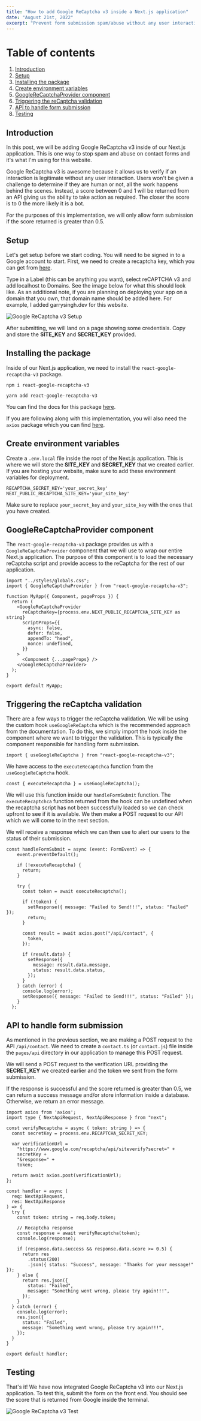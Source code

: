 ```yaml
---
title: "How to add Google ReCaptcha v3 inside a Next.js application"
date: "August 21st, 2022"
excerpt: "Prevent form submission spam/abuse without any user interaction"
---
```


# Table of contents

1. [Introduction](#introduction)
2. [Setup](#setup)
3. [Installing the package](#installingThePackage)
4. [Create environment variables](#createEnvironmentVariables)
5. [GoogleReCaptchaProvider component](#googleReCaptchaProvider)
6. [Triggering the reCaptcha validation](#triggeringTheReCaptchaValidation)
7. [API to handle form submission](#apiToHandleFormSubmission)
8. [Testing](#testing)

<a name="introduction"></a>

## Introduction

In this post, we will be adding Google ReCaptcha v3 inside of our Next.js application. This is one way to stop spam and abuse on contact forms and it's what I'm using for this website.

Google ReCaptcha v3 is awesome because it allows us to verify if an interaction is legitimate without any user interaction. Users won't be given a challenge to determine if they are human or not, all the work happens behind the scenes. Instead, a score between 0 and 1 will be returned from an API giving us the ability to take action as required. The closer the score is to 0 the more likely it is a bot.

For the purposes of this implementation, we will only allow form submission if the score returned is greater than 0.5.

<a name="setup"></a>

## Setup

Let's get setup before we start coding. You will need to be signed in to a Google account to start. First, we need to create a recaptcha key, which you can get from [here](https://www.google.com/recaptcha/admin/create).

Type in a Label (this can be anything you want), select reCAPTCHA v3 and add localhost to Domains. See the image below for what this should look like. As an additional note, if you are planning on deploying your app on a domain that you own, that domain name should be added here. For example, I added garrysingh.dev for this website.

![Google ReCaptcha v3 Setup](/images/posts/recaptcha-v3-setup.png)

After submitting, we will land on a page showing some credentials. Copy and store the **SITE_KEY** and **SECRET_KEY** provided.

<a name="installingThePackage"></a>

## Installing the package

Inside of our Next.js application, we need to install the `react-google-recaptcha-v3` package.

```
npm i react-google-recaptcha-v3
```

```
yarn add react-google-recaptcha-v3
```

You can find the docs for this package [here](https://www.npmjs.com/package/react-google-recaptcha-v3).

If you are following along with this implementation, you will also need the `axios` package which you can find [here](https://www.npmjs.com/package/axios).

<a name="createEnvironmentVariables"></a>

## Create environment variables

Create a `.env.local` file inside the root of the Next.js application. This is where we will store the **SITE_KEY** and **SECRET_KEY** that we created earlier. If you are hosting your website, make sure to add these environment variables for deployment.

```
RECAPTCHA_SECRET_KEY='your_secret_key'
NEXT_PUBLIC_RECAPTCHA_SITE_KEY='your_site_key'
```

Make sure to replace `your_secret_key` and `your_site_key` with the ones that you have created.

<a name="googleReCaptchaProvider"></a>

## GoogleReCaptchaProvider component

The `react-google-recaptcha-v3` package provides us with a `GoogleReCaptchaProvider` component that we will use to wrap our entire Next.js application. The purpose of this component is to load the necessary reCaptcha script and provide access to the reCaptcha for the rest of our application.

```
import "../styles/globals.css";
import { GoogleReCaptchaProvider } from "react-google-recaptcha-v3";

function MyApp({ Component, pageProps }) {
  return (
    <GoogleReCaptchaProvider
      reCaptchaKey={process.env.NEXT_PUBLIC_RECAPTCHA_SITE_KEY as string}
      scriptProps={{
        async: false,
        defer: false,
        appendTo: "head",
        nonce: undefined,
      }}
    >
      <Component {...pageProps} />
    </GoogleReCaptchaProvider>
  );
}

export default MyApp;
```

<a name="triggeringTheReCaptchaValidation"></a>

## Triggering the reCaptcha validation

There are a few ways to trigger the reCaptcha validation. We will be using the custom hook `useGoogleReCaptcha` which is the recommended approach from the documentation. To do this, we simply import the hook inside the component where we want to trigger the validation. This is typically the component responsible for handling form submission.

```
import { useGoogleReCaptcha } from "react-google-recaptcha-v3";
```

We have access to the `executeRecaptchca` function from the `useGoogleReCaptcha` hook.

```
const { executeRecaptcha } = useGoogleReCaptcha();
```

We will use this function inside our `handleFormSubmit` function. The `executeRecaptchca` function returned from the hook can be undefined when the recaptcha script has not been successfully loaded so we can check upfront to see if it is available. We then make a POST request to our API which we will come to in the next section.

We will receive a response which we can then use to alert our users to the status of their submission.

```
const handleFormSubmit = async (event: FormEvent) => {
    event.preventDefault();

    if (!executeRecaptcha) {
      return;
    }

    try {
      const token = await executeRecaptcha();

      if (!token) {
        setResponse({ message: "Failed to Send!!!", status: "Failed" });
        return;
      }

      const result = await axios.post("/api/contact", {
        token,
      });

      if (result.data) {
        setResponse({
          message: result.data.message,
          status: result.data.status,
        });
      }
    } catch (error) {
      console.log(error);
	  setResponse({ message: "Failed to Send!!!", status: "Failed" });
    }
  };
```

<a name="apiToHandleFormSubmission"></a>

## API to handle form submission

As mentioned in the previous section, we are making a POST request to the API `/api/contact`. We need to create a `contact.ts` (or `contact.js`) file inside the `pages/api` directory in our application to manage this POST request.

We will send a POST request to the verification URL providing the **SECRET_KEY** we created earlier and the token we sent from the form submission.

If the response is successful and the score returned is greater than 0.5, we can return a success message and/or store information inside a database. Otherwise, we return an error message.

```
import axios from 'axios';
import type { NextApiRequest, NextApiResponse } from "next";

const verifyRecaptcha = async ( token: string ) => {
  const secretKey = process.env.RECAPTCHA_SECRET_KEY;

  var verificationUrl =
    "https://www.google.com/recaptcha/api/siteverify?secret=" +
    secretKey +
    "&response=" +
    token;

  return await axios.post(verificationUrl);
};

const handler = async (
  req: NextApiRequest,
  res: NextApiResponse
) => {
  try {
    const token: string = req.body.token;

    // Recaptcha response
    const response = await verifyRecaptcha(token);
    console.log(response);

    if (response.data.success && response.data.score >= 0.5) {
      return res
        .status(200)
        .json({ status: "Success", message: "Thanks for your message!" });
    } else {
      return res.json({
        status: "Failed",
        message: "Something went wrong, please try again!!!",
      });
    }
  } catch (error) {
    console.log(error);
    res.json({
      status: "Failed",
      message: "Something went wrong, please try again!!!",
    });
  }
}

export default handler;
```

<a name="testing"></a>

## Testing

That's it! We have now integrated Google ReCaptcha v3 into our Next.js application. To test this, submit the form on the front end. You should see the score that is returned from Google inside the terminal.

![Google ReCaptcha v3 Test](/images/posts/recaptcha-v3-test.png)
